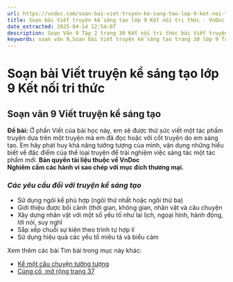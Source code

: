 ```yaml
---
url: https://vndoc.com/soan-bai-viet-truyen-ke-sang-tao-lop-9-ket-noi-tri-thuc-322450
title: Soạn bài Viết truyện kể sáng tạo lớp 9 Kết nối tri thức - VnDoc.com
date_extracted: 2025-04-14 12:54:07
description: Soạn Văn 9 Tập 2 trang 30 Kết nối tri thức bài Viết truyện kể sáng tạo gồm phần trả lời chi tiết, đầy đủ, bám sát các câu hỏi, yêu cầu trong SGK (chỉ có trên VnDoc). Mời các bạn tham khảo.
keywords: soạn văn 9,Soạn bài Viết truyện kể sáng tạo trang 30 lớp 9 Tập 2 Kết nối tri thức,Soạn bài Viết truyện kể sáng tạo lớp 9 trang 30 Tập 2 Kết nối tri thức,soạn văn 9 Tập 2 trang 30 Kết nối tri thức,Viết truyện kể sáng tạo trang 30 lớp 9 Tập 2 Kết nối tri thức,Viết truyện kể sáng tạo lớp 9 trang 30 Tập 2 Kết nối tri thức,văn 9,ngữ văn 9,soạn văn 9 kết nối tri thức,soạn văn 9 tập 2,giải văn 9,soạn ngữ văn 9,giải ngữ văn 9,giải sgk ngữ văn 9
---
```


# Soạn bài Viết truyện kể sáng tạo lớp 9 Kết nối tri thức
## **Soạn văn 9 Viết truyện kể sáng tạo**
**Đề bài:** Ở phần Viết của bài học này, em sẽ được thử sức viết một tác phẩm truyện dựa trên một truyện mà em đã đọc hoặc với cốt truyện do em sáng tạo. Em hãy phát huy khả năng tưởng tượng của mình, vận dụng những hiểu biết về đặc điểm của thể loại truyện để trải nghiệm việc sáng tác một tác phẩm mới.
**Bản quyền tài liệu thuộc về VnDoc**  
**Nghiêm cấm các hành vi sao chép với mục đích thương mại.**
### _Các yêu cầu đối với truyện kể sáng tạo_
  * Sử dụng ngôi kể phù hợp \(ngôi thứ nhất hoặc ngôi thứ ba\)
  * Giới thiệu được bối cảnh \(thời gian, không gian, nhân vật và câu chuyện
  * Xây dựng nhân vật với một số yếu tố như lai lịch, ngoại hình, hành động, lời nói, suy nghĩ
  * Sắp xếp chuỗi sự kiện theo trình tự hợp lí
  * Sử dụng hiệu quả các yếu tố miêu tả và biểu cảm

Xem thêm các bài Tìm bài trong mục này khác:
  * [Kể một câu chuyện tưởng tượng ](</soan-bai-ke-mot-cau-chuyen-tuong-tuong-lop-9-ket-noi-tri-thuc-322456>)
  * [Củng cố, mở rộng trang 37](</soan-bai-cung-co-mo-rong-trang-37-lop-9-tap-2-ket-noi-tri-thuc-322467>)

